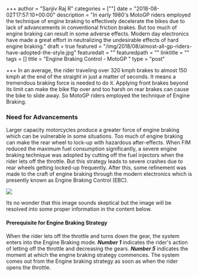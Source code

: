 +++
author = "Sanjiv Raj R"
categories = [""]
date = "2018-08-02T17:57:10+00:00"
description = "In early 1980's MotoGP riders employed the technique of engine braking to effectively decelerate the bikes due to lack of advancements in conventional friction brakes. But too much of engine braking can result in some adverse effects. Modern day electronics have made a great effort in neutralizing the undesirable effects of hard engine braking."
draft = true
featured = "/img/2018/08/almost-all-gp-riders-have-adopted-the-style.jpg"
featuredalt = ""
featuredpath = ""
linktitle = ""
tags = []
title = "Engine Braking Control - MotoGP "
type = "post"

+++
In an average, the rider traveling over 320 kmph brakes to almost 150 kmph at the end of the straight in just a matter of seconds. It means a tremendous braking force is needed to do it. Applying front brakes beyond its limit can make the bike flip over and too harsh on rear brakes can cause the bike to slide away. So MotoGP riders employed the technique of Engine Braking.

### Need for Advancements

Larger capacity motorcycles produce a greater force of engine braking which can be vulnerable in some situations. Too much of engine braking can make the rear wheel to lock-up with hazardous after-effects. When FIM reduced the maximum fuel consumption significantly, a severe engine braking technique was adopted by cutting off the fuel injectors when the rider lets off the throttle. But this strategy leads to severe crashes due to rear wheels getting locked-up frequently. After this, some refinement was made to the craft of engine braking through the modern electronics which is presently known as Engine Braking Control (EBC).

![](/img/2018/08/motor_sport_blog_3_january_2017_ebc_graph.png)

Its no wonder that this image sounds skeptical but the image will be resolved into some proper information in the content below.

#### Prerequisite for Engine Braking Strategy

When the rider lets off the throttle and turns down the gear, the system enters into the Engine Braking mode. **_Number 1_** indicates the rider's action of letting off the throttle and decreasing the gears. **_Number 5_** indicates the moment at which the engine braking strategy commences. The system comes out from the Engine braking strategy as soon as when the rider opens the throttle.